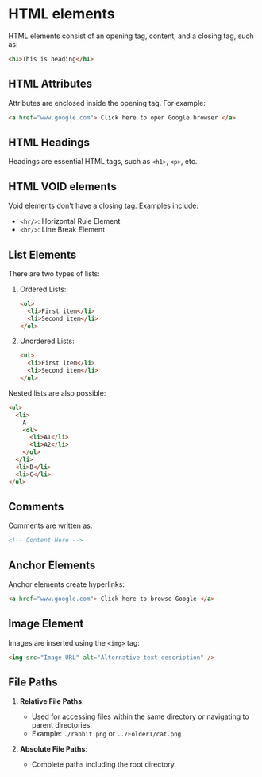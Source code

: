 # HTML elements

HTML elements consist of an opening tag, content, and a closing tag, such as:

```html
<h1>This is heading</h1>
```

## HTML Attributes

Attributes are enclosed inside the opening tag. For example:

```html
<a href="www.google.com"> Click here to open Google browser </a>
```

## HTML Headings

Headings are essential HTML tags, such as `<h1>`, `<p>`, etc.

## HTML VOID elements

Void elements don't have a closing tag. Examples include:

- `<hr/>`: Horizontal Rule Element
- `<br/>`: Line Break Element

## List Elements

There are two types of lists:

1. Ordered Lists:

   ```html
   <ol>
     <li>First item</li>
     <li>Second item</li>
   </ol>
   ```

2. Unordered Lists:
   ```html
   <ul>
     <li>First item</li>
     <li>Second item</li>
   </ul>
   ```

Nested lists are also possible:

```html
<ul>
  <li>
    A
    <ol>
      <li>A1</li>
      <li>A2</li>
    </ol>
  </li>
  <li>B</li>
  <li>C</li>
</ul>
```

## Comments

Comments are written as:

```html
<!-- Content Here -->
```

## Anchor Elements

Anchor elements create hyperlinks:

```html
<a href="www.google.com"> Click here to browse Google </a>
```

## Image Element

Images are inserted using the `<img>` tag:

```html
<img src="Image URL" alt="Alternative text description" />
```

## File Paths

1. **Relative File Paths**:

   - Used for accessing files within the same directory or navigating to parent directories.
   - Example: `./rabbit.png` or `../Folder1/cat.png`

2. **Absolute File Paths**:
   - Complete paths including the root directory.
